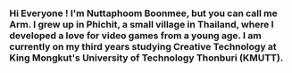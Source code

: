 ### Hi Everyone ! I'm Nuttaphoom Boonmee, but you can call me Arm. I grew up in Phichit, a small village in Thailand, where I developed a love for video games from a young age. I am currently on my third years studying Creative Technology at King Mongkut's University of Technology Thonburi (KMUTT). 

 
<!--
**Nuttaphoom/Nuttaphoom** is a ✨ _special_ ✨ repository because its `README.md` (this file) appears on your GitHub profile.


Here are some ideas to get you started:

- 🔭 I’m currently working on ...
- 🌱 I’m currently learning ...
- 👯 I’m looking to collaborate on ...
- 🤔 I’m looking for help with ...
- 💬 Ask me about ...
- 📫 How to reach me: ...
- 😄 Pronouns: ...
- ⚡ Fun fact: ...
-->
